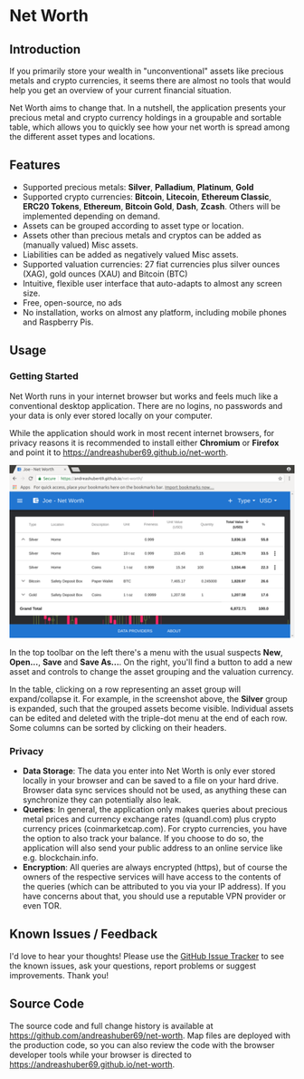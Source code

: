 # Net Worth

## Introduction

If you primarily store your wealth in "unconventional" assets like precious metals and crypto currencies, it seems there
are almost no tools that would help you get an overview of your current financial situation.

Net Worth aims to change that. In a nutshell, the application presents your precious metal and crypto currency
holdings in a groupable and sortable table, which allows you to quickly see how your net worth is spread among the
different asset types and locations.

## Features

- Supported precious metals: **Silver**, **Palladium**, **Platinum**, **Gold**
- Supported crypto currencies: **Bitcoin**, **Litecoin**, **Ethereum Classic**, **ERC20 Tokens**, **Ethereum**,
  **Bitcoin Gold**, **Dash**, **Zcash**.
  Others will be implemented depending on demand.
- Assets can be grouped according to asset type or location.
- Assets other than precious metals and cryptos can be added as (manually valued) Misc assets.
- Liabilities can be added as negatively valued Misc assets.
- Supported valuation currencies: 27 fiat currencies plus silver ounces (XAG), gold ounces (XAU) and Bitcoin (BTC)
- Intuitive, flexible user interface that auto-adapts to almost any screen size.
- Free, open-source, no ads
- No installation, works on almost any platform, including mobile phones and Raspberry Pis.

## Usage

### Getting Started

Net Worth runs in your internet browser but works and feels much like a conventional desktop application. There are
no logins, no passwords and your data is only ever stored locally on your computer.

While the application should work in most recent internet browsers, for privacy reasons it is recommended to
install either **Chromium** or **Firefox** and point it to <https://andreashuber69.github.io/net-worth>.

![Screenshot](screenshot.png)

In the top toolbar on the left there's a menu with the usual suspects **New**, **Open...**, **Save** and **Save As...**.
On the right, you'll find a button to add a new asset and controls to change the asset grouping and the valuation
currency.

In the table, clicking on a row representing an asset group will expand/collapse it. For example, in the screenshot
above, the **Silver** group is expanded, such that the grouped assets become visible. Individual assets can be edited
and deleted with the triple-dot menu at the end of each row. Some columns can be sorted by clicking on their headers.

### Privacy

- **Data Storage**: The data you enter into Net Worth is only ever stored locally in your browser and can be saved
  to a file on your hard drive. Browser data sync services should not be used, as anything these can synchronize they
  can potentially also leak.
- **Queries**: In general, the application only makes queries about precious metal prices and currency exchange rates
  (quandl.com) plus crypto currency prices (coinmarketcap.com). For crypto currencies, you have the option to also track
   your balance. If you choose to do so, the application will also send your public address to an online service like
   e.g. blockchain.info.
- **Encryption**: All queries are always encrypted (https), but of course the owners of the respective services will
  have access to the contents of the queries (which can be attributed to you via your IP address). If you have concerns
  about that, you should use a reputable VPN provider or even TOR.

## Known Issues / Feedback

I'd love to hear your thoughts! Please use the
[GitHub Issue Tracker](https://github.com/andreashuber69/net-worth/issues) to see the known issues, ask your
questions, report problems or suggest improvements. Thank you!

## Source Code

The source code and full change history is available at <https://github.com/andreashuber69/net-worth>. Map files are
deployed with the production code, so you can also review the code with the browser developer tools while your browser
is directed to <https://andreashuber69.github.io/net-worth>.
